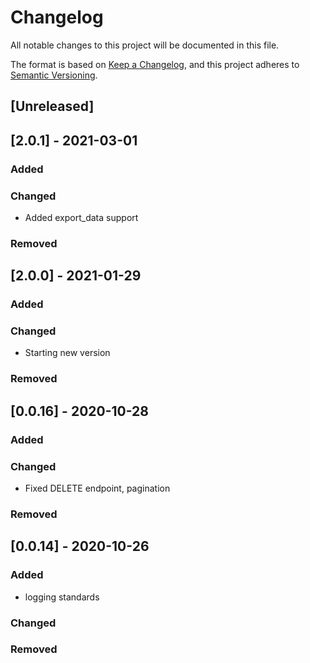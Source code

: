 # Changelog

All notable changes to this project will be documented in this file.

The format is based on [Keep a Changelog](https://keepachangelog.com/en/1.0.0/),
and this project adheres to [Semantic Versioning](https://semver.org/spec/v2.0.0.html).

## [Unreleased]

## [2.0.1] - 2021-03-01
### Added
### Changed
- Added export_data support
### Removed

## [2.0.0] - 2021-01-29
### Added
### Changed
- Starting new version
### Removed

## [0.0.16] - 2020-10-28
### Added
### Changed
- Fixed DELETE endpoint, pagination 
### Removed

## [0.0.14] - 2020-10-26
### Added
- logging standards
### Changed
### Removed